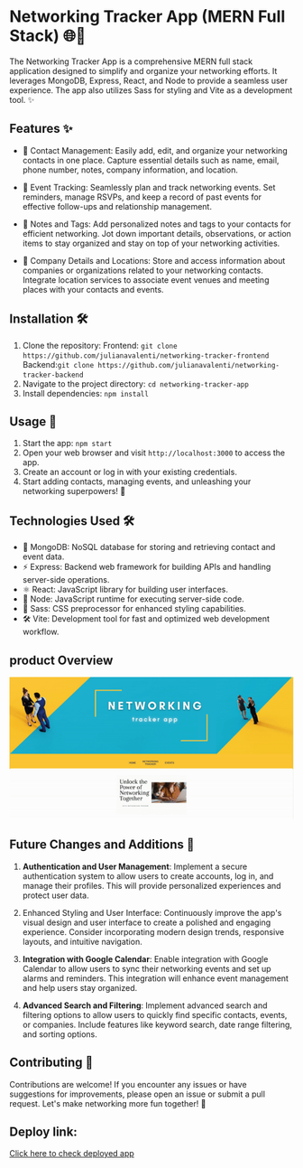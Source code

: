 # Networking Tracker App (MERN Full Stack) 🌐🚀

The Networking Tracker App is a comprehensive MERN full stack application designed to simplify and organize your networking efforts. It leverages MongoDB, Express, React, and Node to provide a seamless user experience. The app also utilizes Sass for styling and Vite as a development tool. ✨

## Features ✨

- 📇 Contact Management: Easily add, edit, and organize your networking contacts in one place. Capture essential details such as name, email, phone number, notes, company information, and location.

- 📅 Event Tracking: Seamlessly plan and track networking events. Set reminders, manage RSVPs, and keep a record of past events for effective follow-ups and relationship management.

- 📝 Notes and Tags: Add personalized notes and tags to your contacts for efficient networking. Jot down important details, observations, or action items to stay organized and stay on top of your networking activities.

- 🏢 Company Details and Locations: Store and access information about companies or organizations related to your networking contacts. Integrate location services to associate event venues and meeting places with your contacts and events.

## Installation 🛠️

1. Clone the repository: 
Frontend:
`git clone https://github.com/julianavalenti/networking-tracker-frontend`
Backend:`git clone https://github.com/julianavalenti/networking-tracker-backend`
2. Navigate to the project directory: `cd networking-tracker-app`
3. Install dependencies: `npm install`

## Usage 🚀

1. Start the app: `npm start`
2. Open your web browser and visit `http://localhost:3000` to access the app.
3. Create an account or log in with your existing credentials.
4. Start adding contacts, managing events, and unleashing your networking superpowers! 💪

## Technologies Used 🛠️

- 🍃 MongoDB: NoSQL database for storing and retrieving contact and event data.
- ⚡ Express: Backend web framework for building APIs and handling server-side operations.
- ⚛️ React: JavaScript library for building user interfaces.
- 🚀 Node: JavaScript runtime for executing server-side code.
- 💅 Sass: CSS preprocessor for enhanced styling capabilities.
- 🛠️ Vite: Development tool for fast and optimized web development workflow.


## product Overview 
![App Overview](screenshots/overview.gif)

## Future Changes and Additions 🚀

1. **Authentication and User Management**: Implement a secure authentication system to allow users to create accounts, log in, and manage their profiles. This will provide personalized experiences and protect user data.

2. Enhanced Styling and User Interface: Continuously improve the app's visual design and user interface to create a polished and engaging experience. Consider incorporating modern design trends, responsive layouts, and intuitive navigation.

3. **Integration with Google Calendar**: Enable integration with Google Calendar to allow users to sync their networking events and set up alarms and reminders. This integration will enhance event management and help users stay organized.

4. **Advanced Search and Filtering**: Implement advanced search and filtering options to allow users to quickly find specific contacts, events, or companies. Include features like keyword search, date range filtering, and sorting options.



## Contributing 👥

Contributions are welcome! If you encounter any issues or have suggestions for improvements, please open an issue or submit a pull request. Let's make networking more fun together! 🎉


## Deploy link:
[Click here to check deployed app](https://gorgeous-fox-950b17.netlify.app/)
